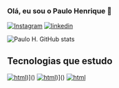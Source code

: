 ### Olá, eu sou o Paulo Henrique 👋

[![Instagram](https://img.shields.io/badge/Instagram-E4405F?style=for-the-badge&logo=instagram&logoColor=white
)](https://instagram.com/paulohenriqueblopes?igshid=MzNlNGNkZWQ4Mg==)
[![linkedin](https://img.shields.io/badge/LinkedIn-0077B5?style=for-the-badge&logo=linkedin&logoColor=white)](https://www.linkedin.com/in/paulo-henrique-6b2a42273)

![Paulo H. GitHub stats](https://github-readme-stats.vercel.app/api?username=phlopesprogrammer&show_icons=true&theme=dark)

## Tecnologias que estudo

[![html](https://img.shields.io/badge/HTML5-E34F26?style=for-the-badge&logo=html5&logoColor=white)](https://img.shields.io/badge/Java-ED8B00?style=for-the-badge&logo=openjdk&logoColor=white
))]()
[![html](https://img.shields.io/badge/CSS3-1572B6?style=for-the-badge&logo=css3&logoColor=white)](https://img.shields.io/badge/Spring-6DB33F?style=for-the-badge&logo=spring&logoColor=white))]()
[![html](https://img.shields.io/badge/GIT-E44C30?style=for-the-badge&logo=git&logoColor=white)]()

